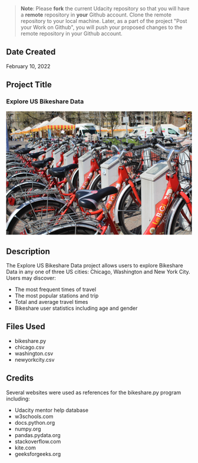 >**Note**: Please **fork** the current Udacity repository so that you will have a **remote** repository in **your** Github account. Clone the remote repository to your local machine. Later, as a part of the project "Post your Work on Github", you will push your proposed changes to the remote repository in your Github account.

## Date Created
February 10, 2022

## Project Title
### Explore US Bikeshare Data
![](bicycles.jpg)

## Description
The Explore US Bikeshare Data project allows users to explore Bikeshare Data in any one of three US cities: Chicago, Washington and New York City.
Users may discover:
 * The most frequent times of travel
 * The most popular stations and trip
 * Total and average travel times
 * Bikeshare user statistics including age and gender


## Files Used
- bikeshare.py
- chicago.csv
- washington.csv
- newyorkcity.csv

## Credits
Several websites were used as references for the bikeshare.py program including:
- Udacity mentor help database
- w3schools.com
- docs.python.org
- numpy.org
- pandas.pydata.org
- stackoverflow.com
- kite.com
- geeksforgeeks.org

